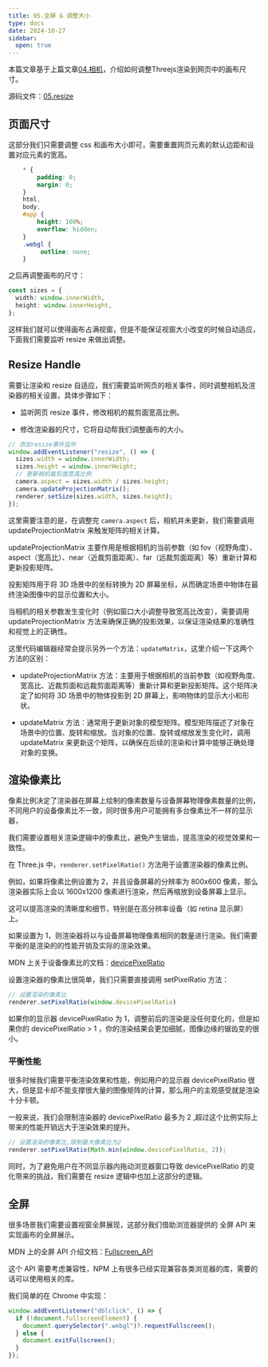 ```yaml
---
title: 05.全屏 & 调整大小
type: docs
date: 2024-10-27
sidebar:
  open: true
---
```

本篇文章基于上篇文章[04.相机](/docs/learn-threejs/cameras)，介绍如何调整Threejs渲染到网页中的画布尺寸。

源码文件：[05.resize](https://github.com/supuwoerc/threejs-roadmap/blob/main/05.resize/src/main.ts)

## 页面尺寸

这部分我们只需要调整 css 和画布大小即可，需要重置网页元素的默认边距和设置对应元素的宽高。

```css
    * {
        padding: 0;
        margin: 0;
    }
    html,
    body,
    #app {
        height: 100%;
        overflow: hidden;
    }
    .webgl {
         outline: none;
    }
```
之后再调整画布的尺寸：

```typescript
const sizes = {
  width: window.innerWidth,
  height: window.innerHeight,
};
```
这样我们就可以使得画布占满视窗，但是不能保证视窗大小改变的时候自动适应，下面我们需要监听 resize 来做出调整。

## Resize Handle 

需要让渲染和 resize 自适应，我们需要监听网页的相关事件，同时调整相机及渲染器的相关设置，具体步骤如下：

* 监听网页 resize 事件，修改相机的裁剪面宽高比例。

* 修改渲染器的尺寸，它将自动帮我们调整画布的大小。

```typescript
// 添加resize事件监听
window.addEventListener("resize", () => {
  sizes.width = window.innerWidth;
  sizes.height = window.innerHeight;
  // 更新相机裁剪面宽高比例
  camera.aspect = sizes.width / sizes.height;
  camera.updateProjectionMatrix();
  renderer.setSize(sizes.width, sizes.height);
});
```
这里需要注意的是，在调整完 `camera.aspect` 后，相机并未更新，我们需要调用 updateProjectionMatrix 来触发矩阵的相关计算。

updateProjectionMatrix 主要作用是根据相机的当前参数（如 fov（视野角度）、aspect（宽高比）、near（近裁剪面距离）、far（远裁剪面距离）等）重新计算和更新投影矩阵。

投影矩阵用于将 3D 场景中的坐标转换为 2D 屏幕坐标，从而确定场景中物体在最终渲染图像中的显示位置和大小。

当相机的相关参数发生变化时（例如窗口大小调整导致宽高比改变），需要调用 updateProjectionMatrix 方法来确保正确的投影效果，以保证渲染结果的准确性和视觉上的正确性。

这里代码编辑器经常会提示另外一个方法：`updateMatrix`，这里介绍一下这两个方法的区别：

* updateProjectionMatrix 方法：主要用于根据相机的当前参数（如视野角度、宽高比、近裁剪面和远裁剪面距离等）重新计算和更新投影矩阵。这个矩阵决定了如何将 3D 场景中的物体投影到 2D 屏幕上，影响物体的显示大小和形状。

* updateMatrix 方法：通常用于更新对象的模型矩阵。模型矩阵描述了对象在场景中的位置、旋转和缩放。当对象的位置、旋转或缩放发生变化时，调用 updateMatrix 来更新这个矩阵，以确保在后续的渲染和计算中能够正确处理对象的变换。

## 渲染像素比

像素比例决定了渲染器在屏幕上绘制的像素数量与设备屏幕物理像素数量的比例，不同用户的设备像素比不一致，同时很多用户可能拥有多台像素比不一样的显示器，

我们需要设置相关渲染逻辑中的像素比，避免产生锯齿，提高渲染的视觉效果和一致性。

在 Three.js 中，`renderer.setPixelRatio()` 方法用于设置渲染器的像素比例。

例如，如果将像素比例设置为 2，并且设备屏幕的分辨率为 800x600 像素，那么渲染器实际上会以 1600x1200 像素进行渲染，然后再缩放到设备屏幕上显示。

这可以提高渲染的清晰度和细节，特别是在高分辨率设备（如 retina 显示屏）上。

如果设置为 1，则渲染器将以与设备屏幕物理像素相同的数量进行渲染。我们需要平衡的是渲染的的性能开销及实际的渲染效果。

MDN 上关于设备像素比的文档：[devicePixelRatio](https://developer.mozilla.org/zh-CN/docs/Web/API/Window/devicePixelRatio)

设置渲染器的像素比很简单，我们只需要直接调用 setPixelRatio 方法：

```typescript
// 设置渲染的像素比
renderer.setPixelRatio(window.devicePixelRatio)
```
如果你的显示器 devicePixelRatio 为 1，调整前后的渲染是没任何变化的，但是如果你的 devicePixelRatio > 1 ，你的渲染结果会更加细腻，图像边缘的锯齿变的很小。 

### 平衡性能

很多时候我们需要平衡渲染效果和性能，例如用户的显示器 devicePixelRatio 很大，但是显卡却不能支撑很大量的图像矩阵的计算，那么用户的主观感受就是渲染十分卡顿。

一般来说，我们会限制渲染器的 devicePixelRatio 最多为 2 ,超过这个比例实际上带来的性能开销远大于渲染效果的提升。

```typescript
// 设置渲染的像素比,限制最大像素比为2
renderer.setPixelRatio(Math.min(window.devicePixelRatio, 2));
```
同时，为了避免用户在不同显示器内拖动浏览器窗口导致 devicePixelRatio 的变化带来的挑战，我们需要在 resize 逻辑中也加上这部分的逻辑。

## 全屏

很多场景我们需要设置视窗全屏展现，这部分我们借助浏览器提供的 全屏 API 来实现画布的全屏展示。

MDN 上的全屏 API 介绍文档：[Fullscreen_API](https://developer.mozilla.org/zh-CN/docs/Web/API/Fullscreen_API)

这个 API 需要考虑兼容性，NPM 上有很多已经实现兼容各类浏览器的库，需要的话可以使用相关的库。

我们简单的在 Chrome 中实现：

```typescript
window.addEventListener("dblclick", () => {
  if (!document.fullscreenElement) {
    document.querySelector(".webgl")?.requestFullscreen();
  } else {
    document.exitFullscreen();
  }
});
```